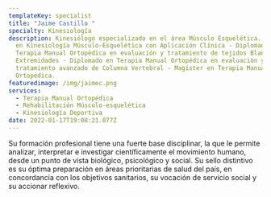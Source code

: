 ```yaml
---
templateKey: specialist
title: "Jaime Castillo "
specialty: Kinesiología
description: Kinesiólogo especializado en el área Músculo Esquelética. Diplomado
  en Kinesiología Músculo-Esquelética con Aplicación Clínica - Diplomado en
  Terapia Manual Ortopédica en evaluación y tratamiento de tejidos Blandos y
  Extremidades - Diplomado en Terapia Manual Ortopédica en evaluación y
  tratamiento avanzado de Columna Vertebral - Magíster en Terapia Manual
  Ortopédica.
featuredimage: /img/jaimec.png
services:
  - Terapia Manual Ortopédica
  - Rehabilitación Músculo-esquelética
  - Kinesiología Deportiva
date: 2022-01-17T19:08:21.077Z
---
```

Su formación profesional tiene una fuerte base disciplinar, la que le permite analizar, interpretar e investigar científicamente el movimiento humano, desde un punto de vista biológico, psicológico y social. Su sello distintivo es su óptima preparación en áreas prioritarias de salud del país, en concordancia con los objetivos sanitarios, su vocación de servicio social y su accionar reflexivo.